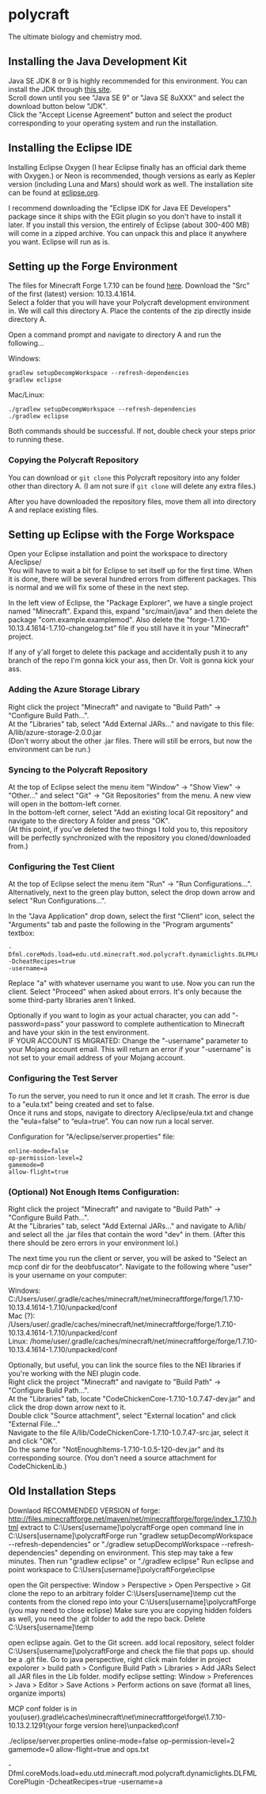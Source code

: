 polycraft
=========
The ultimate biology and chemistry mod.

## Installing the Java Development Kit
Java SE JDK 8 or 9 is highly recommended for this environment.
You can install the JDK through <a href="http://www.oracle.com/technetwork/java/javase/downloads/index.html">this site</a>.<br>
Scroll down until you see "Java SE 9" or "Java SE 8uXXX" and select the download button below "JDK".<br>
Click the "Accept License Agreement" button and select the product corresponding to your operating system and run the installation.

## Installing the Eclipse IDE
Installing Eclipse Oxygen (I hear Eclipse finally has an official dark theme with Oxygen.) or Neon is recommended, though versions as early as Kepler version (including Luna and Mars) should work as well. The installation site can be found at [eclipse.org](http://www.eclipse.org/downloads/eclipse-packages/).

I recommend downloading the "Eclipse IDK for Java EE Developers" package since it ships with the EGit plugin so you don't have to install it later. If you install this version, the entirely of Eclipse (about 300-400 MB) will come in a zipped archive. You can unpack this and place it anywhere you want. Eclipse will run as is.

## Setting up the Forge Environment
The files for Minecraft Forge 1.7.10 can be found [here](http://files.minecraftforge.net/maven/net/minecraftforge/forge/index_1.7.10.html). Download the "Src" of the first (latest) version: 10.13.4.1614.<br>
Select a folder that you will have your Polycraft development environment in. We will call this directory A. Place the contents of the zip directly inside directory A.

Open a command prompt and navigate to directory A and run the following...

Windows:
```
gradlew setupDecompWorkspace --refresh-dependencies
gradlew eclipse
```

Mac/Linux:
```
./gradlew setupDecompWorkspace --refresh-dependencies
./gradlew eclipse
```

Both commands should be successful. If not, double check your steps prior to running these.

### Copying the Polycraft Repository
You can download or ``git clone`` this Polycraft repository into any folder other than directory A. (I am not sure if ``git clone`` will delete any extra files.)

After you have downloaded the repository files, move them all into directory A and replace existing files.

## Setting up Eclipse with the Forge Workspace
Open your Eclipse installation and point the workspace to directory A/eclipse/<br>
You will have to wait a bit for Eclipse to set itself up for the first time. When it is done, there will be several hundred errors from different packages. This is normal and we will fix some of these in the next step.

In the left view of Eclipse, the "Package Explorer", we have a single project named "Minecraft". Expand this, expand "src/main/java" and then delete the package "com.example.examplemod". Also delete the "forge-1.7.10-10.13.4.1614-1.7.10-changelog.txt" file if you still have it in your "Minecraft" project.

If any of y'all forget to delete this package and accidentally push it to any branch of the repo I'm gonna kick your ass, then Dr. Voit is gonna kick your ass.

### Adding the Azure Storage Library
Right click the project "Minecraft" and navigate to "Build Path" -> "Configure Build Path...".<br>
At the "Libraries" tab, select "Add External JARs..." and navigate to this file:<br>
A/lib/azure-storage-2.0.0.jar<br>
(Don't worry about the other .jar files. There will still be errors, but now the environment can be run.)

### Syncing to the Polycraft Repository
At the top of Eclipse select the menu item "Window" -> "Show View" -> "Other..." and select "Git" -> "Git Repositories" from the menu. A new view will open in the bottom-left corner.<br>
In the bottom-left corner, select "Add an existing local Git repository" and navigate to the directory A folder and press "OK".<br>
(At this point, if you've deleted the two things I told you to, this repository will be perfectly synchronized with the repository you cloned/downloaded from.)

### Configuring the Test Client
At the top of Eclipse select the menu item "Run" -> "Run Configurations...".<br>
Alternatively, next to the green play button, select the drop down arrow and select "Run Configurations...".

In the "Java Application" drop down, select the first "Client" icon, select the "Arguments" tab and paste the following in the "Program arguments" textbox:
```
-Dfml.coreMods.load=edu.utd.minecraft.mod.polycraft.dynamiclights.DLFMLCorePlugin
-DcheatRecipes=true
-username=a
```
Replace "a" with whatever username you want to use. Now you can run the client. Select "Proceed" when asked about errors. It's only because the some third-party libraries aren't linked.

Optionally if you want to login as your actual character, you can add "-password=pass" your password to complete authentication to Minecraft and have your skin in the test environment.<br>
IF YOUR ACCOUNT IS MIGRATED: Change the "-username" parameter to your Mojang account email. This will return an error if your "-username" is not set to your email address of your Mojang account.

### Configuring the Test Server
To run the server, you need to run it once and let it crash. The error is due to a "eula.txt" being created and set to false.<br>
Once it runs and stops, navigate to directory A/eclipse/eula.txt and change the "eula=false" to “eula=true”. You can now run a local server.

Configuration for "A/eclipse/server.properties" file:
```
online-mode=false
op-permission-level=2
gamemode=0
allow-flight=true
```

### (Optional) Not Enough Items Configuration:
Right click the project "Minecraft" and navigate to "Build Path" -> "Configure Build Path...".<br>
At the "Libraries" tab, select "Add External JARs..." and navigate to A/lib/ and select all the .jar files that contain the word "dev" in them. (After this there should be zero errors in your environment lol.)

The next time you run the client or server, you will be asked to "Select an mcp conf dir for the deobfuscator". Navigate to the following where "user" is your username on your computer:

Windows: C:/Users/user/.gradle/caches/minecraft/net/minecraftforge/forge/1.7.10-10.13.4.1614-1.7.10/unpacked/conf<br>
Mac (?): /Users/user/.gradle/caches/minecraft/net/minecraftforge/forge/1.7.10-10.13.4.1614-1.7.10/unpacked/conf<br>
Linux: /home/user/.gradle/caches/minecraft/net/minecraftforge/forge/1.7.10-10.13.4.1614-1.7.10/unpacked/conf

Optionally, but useful, you can link the source files to the NEI libraries if you're working with the NEI plugin code.<br>
Right click the project "Minecraft" and navigate to "Build Path" -> "Configure Build Path...".<br>
At the "Libraries" tab, locate "CodeChickenCore-1.7.10-1.0.7.47-dev.jar" and click the drop down arrow next to it.<br>
Double click "Source attachment", select "External location" and click "External File..."<br>
Navigate to the file A/lib/CodeChickenCore-1.7.10-1.0.7.47-src.jar, select it and click "OK".<br>
Do the same for "NotEnoughItems-1.7.10-1.0.5-120-dev.jar" and its corresponding source. (You don't need a source attachment for CodeChickenLib.)

## Old Installation Steps
Downlaod RECOMMENDED VERSION of forge: http://files.minecraftforge.net/maven/net/minecraftforge/forge/index_1.7.10.html 
extract to C:\Users\[username]\polycraftForge
open command line in C:\Users\[username]\polycraftForge
run "gradlew setupDecompWorkspace --refresh-dependencies" or "./gradlew setupDecompWorkspace --refresh-dependencies" depending on environment. This step may take a few minutes.
Then run "gradlew eclipse" or "./gradlew eclipse"
Run eclipse and point workspace to C:\Users\[username]\polycraftForge\eclipse

open the Git perspective: Window > Perspective > Open Perspective > Git
clone the repo to an arbitrary folder C:\Users\[username]\temp
cut the contents from the cloned repo into your C:\Users\[username]\polycraftForge (you may need to close eclipse) Make sure you are copying hidden folders as well, you need the .git folder to add the repo back.
Delete C:\Users\[username]\temp

open eclipse again. Get to the Git screen. 
add local repository, select folder C:\Users\[username]\polycraftForge and check the file that pops up. should be a .git file.
Go to java perspective, right click main folder in project expolorer > build path > Configure Build Path > Libraries > Add JARs  Select all JAR files in the Lib folder.
modify eclipse setting: Window > Preferences > Java > Editor > Save Actions > Perform actions on save (format all lines, organize imports)

MCP conf folder is in you(user)\.gradle\caches\minecraft\net\minecraftforge\forge\1.7.10-10.13.2.1291(your forge version here)\unpacked\conf

./eclipse/server.properties
	online-mode=false
	op-permission-level=2
	gamemode=0
	allow-flight=true
	and ops.txt
	
-Dfml.coreMods.load=edu.utd.minecraft.mod.polycraft.dynamiclights.DLFMLCorePlugin
-DcheatRecipes=true
-username=a
